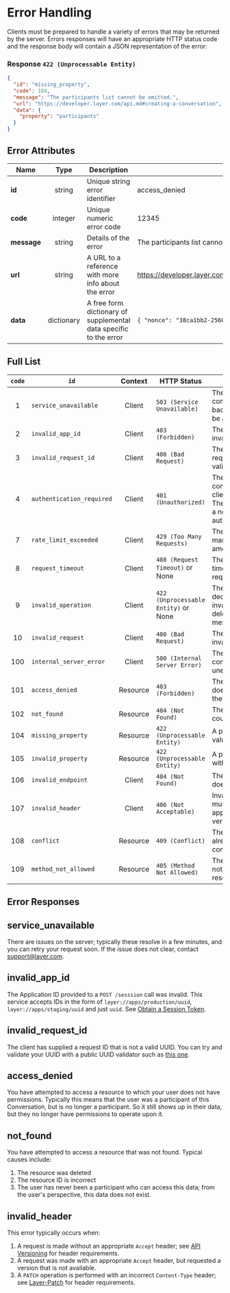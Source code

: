 # Error Handling

Clients must be prepared to handle a variety of errors that may be returned by the server. Errors responses will have an appropriate HTTP status code and the response body will contain a JSON representation of the error:

### Response `422 (Unprocessable Entity)`

```json
{
  "id": "missing_property",
  "code": 104,
  "message": "The participants list cannot be omitted.",
  "url": "https://developer.layer.com/api.md#creating-a-conversation",
  "data": {
    "property": "participants"
  }
}
```

## Error Attributes

| Name    | Type   | Description | Example |
|---------|:------:|-------------|---------|
| **id**    | string   | Unique string error identifier | access_denied |
| **code**  | integer   | Unique numeric error code | 12345 |
| **message** | string | Details of the error | The participants list cannot be omitted |
| **url**   | string   | A URL to a reference with more info about the error | https://developer.layer.com/client/introduction#authentication |
| **data** | dictionary | A free form dictionary of supplemental data specific to the error | `{ "nonce": "38ca1bb2-2560-44d4-88bb-5989ce9b2b66" }` |


## Full List


| `code`   | `id` | Context | HTTP Status |Description |
|:------:|------|:---------:|--------|-------------|
| 1 | `service_unavailable` | Client | `503 (Service Unavailable)`  | The operation could not be completed because a backend service could not be accessed |
| 2 | `invalid_app_id` | Client | `403 (Forbidden)`  | The client provided an invalid Layer App ID |
| 3 | `invalid_request_id` | Client | `400 (Bad Request)`  | The client has supplied a request ID that is not a valid UUID |
| 4 | `authentication_required` | Client | `401 (Unauthorized)`  | The action could not be completed because the client is unauthenticated The response will include a nonce for satisfying an authentication challenge |
| 7 | `rate_limit_exceeded` | Client | `429 (Too Many Requests)` | The client has sent too many requests in a given amount of time |
| 8 | `request_timeout` | Client | `408 (Request Timeout)` or None | The server or the client timed out waiting for a request to complete |
| 9 | `invalid_operation` | Client | `422 (Unprocessable Entity)` or None | The server or client has declined to perform an invalid operation (i.e. deleting an unsent message) |
| 10 | `invalid_request` | Client | `400 (Bad Request)` | The request is structurally invalid |
| 100 | `internal_server_error` | Client | `500 (Internal Server Error)` | The operation could not be completed because an unexpected error occurred |
| 101 | `access_denied` | Resource | `403 (Forbidden)` | The authenticated user does not have access to the resource requested |
| 102 | `not_found` | Resource | `404 (Not Found)` | The resource requested could not be found |
| 104 | `missing_property` | Resource | `422 (Unprocessable Entity)` | A property with a required value was not supplied |
| 105 | `invalid_property` | Resource | `422 (Unprocessable Entity)` | A property was supplied with an invalid value |
| 106 | `invalid_endpoint` | Client | `404 (Not Found)` | The endpoint 'GET /nonce' does not exist |
| 107 | `invalid_header` | Client | `406 (Not Acceptable)` | Invalid Accept header; must be of form application/vnd.layer+json; version=x.y |
| 108 | `conflict` | Resource | `409 (Conflict)` | The distinct conversation already exists with conflicting metadata |
| 109 | `method_not_allowed` |  Resource | `405 (Method Not Allowed)` | The HTTP method used is not allowed for the given resource |


## Error Responses

## service_unavailable

There are issues on the server; typically these resolve in a few minutes, and you can retry your request soon.  If the issue does not clear, contact support@layer.com.

## invalid_app_id

The Application ID provided to a `POST /sesssion` call was invalid.  This service accepts IDs in the form of `layer://apps/production/uuid`, `layer://apps/staging/uuid` and just `uuid`.  See [Obtain a Session Token](client#3-obtain-a-session-token).

## invalid_request_id

The client has supplied a request ID that is not a valid UUID.  You can try and validate your UUID with a public UUID validator such as [this one](http://guid.us/Test/GUID).

## access_denied

You have attempted to access a resource to which your user does not have permissions.  Typically this means that the user was a participant of this Conversation, but is no longer a participant.  So it still shows up in their data, but they no longer have permissions to operate upon it.

## not_found

You have attempted to access a resource that was not found.  Typical causes include:

1. The resource was deleted
2. The resource ID is incorrect
3. The user has never been a participant who can access this data; from the user's perspective, this data does not exist.

## invalid_header

This error typically occurs when:

1. A request is made without an appropriate `Accept` header; see [API Versioning](rest#api-versioning) for header requirements.
2. A request was made with an appropriate `Accept` header, but requested a version that is not available.
3. A `PATCH` operation is performed with an incorrect `Content-Type` header; see [Layer-Patch](rest#layer-patch) for header requirements.


